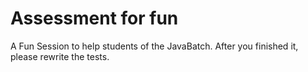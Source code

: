 # Assessment for fun
A Fun Session to help students of the JavaBatch.
After you finished it, please rewrite the tests.



